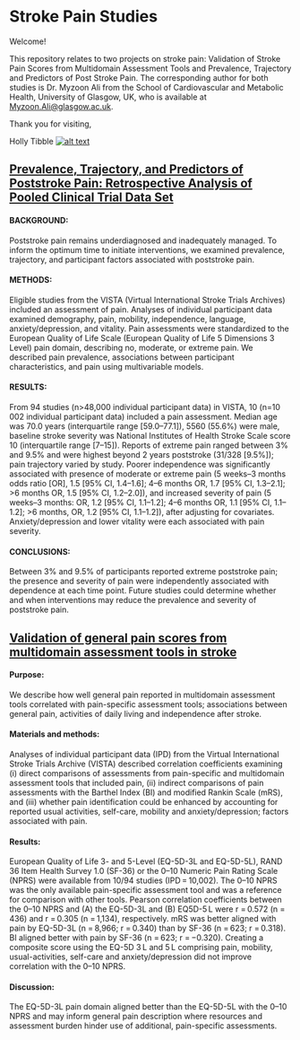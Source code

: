 <!-- Grab your social icons from https://github.com/carlsednaoui/gitsocial -->

# Stroke Pain Studies

Welcome!  

This repository relates to two projects on stroke pain: Validation of Stroke Pain Scores from Multidomain Assessment Tools and Prevalence, Trajectory and Predictors of Post Stroke Pain. The corresponding author for both studies is Dr. Myzoon Ali from the School of Cardiovascular and Metabolic Health, University of Glasgow, UK, who is available at Myzoon.Ali@glasgow.ac.uk.

Thank you for visiting,

Holly Tibble [![alt text][1.2]][1]

## [Prevalence, Trajectory, and Predictors of Poststroke Pain: Retrospective Analysis of Pooled Clinical Trial Data Set](https://www.ahajournals.org/doi/full/10.1161/STROKEAHA.123.043355)
#### BACKGROUND:
Poststroke pain remains underdiagnosed and inadequately managed. To inform the optimum time to initiate interventions, we examined prevalence, trajectory, and participant factors associated with poststroke pain.

#### METHODS:
Eligible studies from the VISTA (Virtual International Stroke Trials Archives) included an assessment of pain. Analyses of individual participant data examined demography, pain, mobility, independence, language, anxiety/depression, and vitality. Pain assessments were standardized to the European Quality of Life Scale (European Quality of Life 5 Dimensions 3 Level) pain domain, describing no, moderate, or extreme pain. We described pain prevalence, associations between participant characteristics, and pain using multivariable models.

#### RESULTS:
From 94 studies (n>48,000 individual participant data) in VISTA, 10 (n=10 002 individual participant data) included a pain assessment. Median age was 70.0 years (interquartile range [59.0–77.1]), 5560 (55.6%) were male, baseline stroke severity was National Institutes of Health Stroke Scale score 10 (interquartile range [7–15]). Reports of extreme pain ranged between 3% and 9.5% and were highest beyond 2 years poststroke (31/328 [9.5%]); pain trajectory varied by study. Poorer independence was significantly associated with presence of moderate or extreme pain (5 weeks–3 months odds ratio [OR], 1.5 [95% CI, 1.4–1.6]; 4–6 months OR, 1.7 [95% CI, 1.3–2.1]; >6 months OR, 1.5 [95% CI, 1.2–2.0]), and increased severity of pain (5 weeks–3 months: OR, 1.2 [95% CI, 1.1–1.2]; 4–6 months OR, 1.1 [95% CI, 1.1–1.2]; >6 months, OR, 1.2 [95% CI, 1.1–1.2]), after adjusting for covariates. Anxiety/depression and lower vitality were each associated with pain severity.

#### CONCLUSIONS:
Between 3% and 9.5% of participants reported extreme poststroke pain; the presence and severity of pain were independently associated with dependence at each time point. Future studies could determine whether and when interventions may reduce the prevalence and severity of poststroke pain.

##  [Validation of general pain scores from multidomain assessment tools in stroke](https://www.frontiersin.org/journals/neurology/articles/10.3389/fneur.2024.1328832/full)
#### Purpose: 
We describe how well general pain reported in multidomain assessment tools correlated with pain-specific assessment tools; associations between general pain, activities of daily living and independence after stroke.

#### Materials and methods: 
Analyses of individual participant data (IPD) from the Virtual International Stroke Trials Archive (VISTA) described correlation coefficients examining (i) direct comparisons of assessments from pain-specific and multidomain assessment tools that included pain, (ii) indirect comparisons of pain assessments with the Barthel Index (BI) and modified Rankin Scale (mRS), and (iii) whether pain identification could be enhanced by accounting for reported usual activities, self-care, mobility and anxiety/depression; factors associated with pain.

#### Results: 
European Quality of Life 3- and 5-Level (EQ-5D-3L and EQ-5D-5L), RAND 36 Item Health Survey 1.0 (SF-36) or the 0–10 Numeric Pain Rating Scale (NPRS) were available from 10/94 studies (IPD = 10,002). The 0–10 NPRS was the only available pain-specific assessment tool and was a reference for comparison with other tools. Pearson correlation coefficients between the 0–10 NPRS and (A) the EQ-5D-3L and (B) EQ5D-5 L were r = 0.572 (n = 436) and r = 0.305 (n = 1,134), respectively. mRS was better aligned with pain by EQ-5D-3L (n = 8,966; r = 0.340) than by SF-36 (n = 623; r = 0.318). BI aligned better with pain by SF-36 (n = 623; r = −0.320). Creating a composite score using the EQ-5D 3 L and 5 L comprising pain, mobility, usual-activities, self-care and anxiety/depression did not improve correlation with the 0–10 NPRS.

#### Discussion: 
The EQ-5D-3L pain domain aligned better than the EQ-5D-5L with the 0–10 NPRS and may inform general pain description where resources and assessment burden hinder use of additional, pain-specific assessments.



[1]: https://twitter.com/HollyTibble
[1.2]: http://i.imgur.com/wWzX9uB.png
